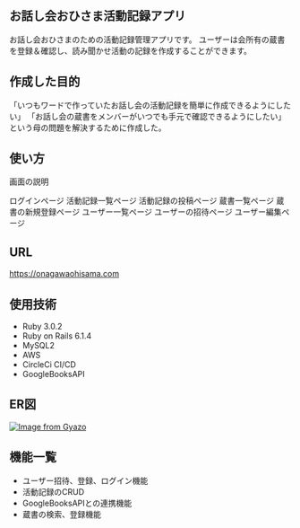 ## お話し会おひさま活動記録アプリ
お話し会おひさまのための活動記録管理アプリです。
ユーザーは会所有の蔵書を登録＆確認し、読み聞かせ活動の記録を作成することができます。

## 作成した目的
「いつもワードで作っていたお話し会の活動記録を簡単に作成できるようにしたい」
「お話し会の蔵書をメンバーがいつでも手元で確認できるようにしたい」
という母の問題を解決するために作成した。

## 使い方
画面の説明

ログインページ
活動記録一覧ページ
活動記録の投稿ページ
蔵書一覧ページ
蔵書の新規登録ページ
ユーザー一覧ページ
ユーザーの招待ページ
ユーザー編集ページ


## URL
https://onagawaohisama.com

## 使用技術

* Ruby 3.0.2
* Ruby on Rails 6.1.4
* MySQL2
* AWS
* CircleCi CI/CD
* GoogleBooksAPI

## ER図
[![Image from Gyazo](https://i.gyazo.com/b5de144e246aa189a95e3b8ee8d20851.png)](https://gyazo.com/b5de144e246aa189a95e3b8ee8d20851)

## 機能一覧
* ユーザー招待、登録、ログイン機能
* 活動記録のCRUD
* GoogleBooksAPIとの連携機能
* 蔵書の検索、登録機能


